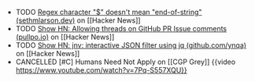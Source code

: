 - TODO [Regex character "$" doesn't mean "end-of-string" (sethmlarson.dev)](https://news.ycombinator.com/item?id=39763750) on [[Hacker News]]
- TODO [Show HN: Allowing threads on GitHub PR Issue comments (pullpo.io)](https://news.ycombinator.com/item?id=39765237) on [[Hacker News]]
- TODO [Show HN: jnv: interactive JSON filter using jq (github.com/ynqa)](https://news.ycombinator.com/item?id=39759325) on [[Hacker News]]
- CANCELLED [#C] Humans Need Not Apply on [[CGP Grey]]
  {{video https://www.youtube.com/watch?v=7Pq-S557XQU}}
